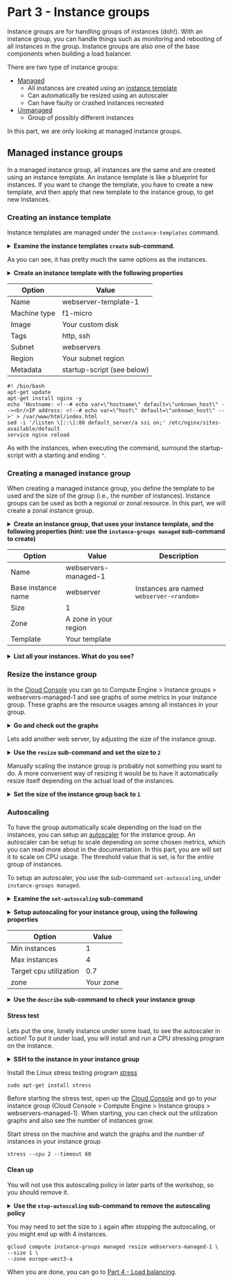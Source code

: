 # Part 3 - Instance groups
Instance groups are for handling groups of instances (doh!).
With an instance group, you can handle things such as monitoring and rebooting of all instances in the group.
Instance groups are also one of the base components when building a load balancer.

There are two type of instance groups:
* [Managed](https://cloud.google.com/compute/docs/instance-groups/)
    * All instances are created using an [instance template](https://cloud.google.com/compute/docs/instance-templates)
    * Can automatically be resized using an autoscaler
    * Can have faulty or crashed instances recreated
* [Unmanaged](https://cloud.google.com/compute/docs/instance-groups/#unmanaged_instance_groups)
    * Group of possibly different instances

In this part, we are only looking at managed instance groups.

## Managed instance groups
In a managed instance group, all instances are the same and are created using an instance template.
An instance template is like a blueprint for instances.
If you want to change the template, you have to create a new template, and then apply that new template to the instance group, to get new instances.

### Creating an instance template
Instance templates are managed under the `instance-templates` command.

<p>
<details>
<summary><strong>
Examine the instance templates <code>create</code> sub-command.
</strong></summary>

```
gcloud compute instance-templates create --help
```
</details>
</p>


As you can see, it has pretty much the same options as the instances.

<p>
<details>
<summary><strong>
Create an instance template with the following properties
</strong></summary>

```
gcloud compute instance-templates create webserver-template-1 \
--machine-type f1-micro \
--image ubuntu-1604-webserver-base \
--tags http,ssh \
--region europe-west3 \
--subnet webservers \
--metadata startup-script="#! /bin/bash
echo 'Hostname: <!--# echo var=\"hostname\" default=\"unknown_host\" --><br/>IP address: <!--# echo var=\"host\" default=\"unknown_host\" -->' > /var/www/html/index.html
sed -i '/listen \[::\]:80 default_server/a ssi on;' /etc/nginx/sites-available/default
service nginx reload
"
```
</details>
</p>

|Option | Value |
|-------|-------|
| Name | webserver-template-1 |
| Machine type | f1-micro |
| Image | Your custom disk|
| Tags | http, ssh |
| Subnet | webservers |
| Region | Your subnet region |
| Metadata | startup-script (see below) |

```
#! /bin/bash
apt-get update
apt-get install nginx -y
echo 'Hostname: <!--# echo var=\"hostname\" default=\"unknown_host\" --><br/>IP address: <!--# echo var=\"host\" default=\"unknown_host\" -->' > /var/www/html/index.html
sed -i '/listen \[::\]:80 default_server/a ssi on;' /etc/nginx/sites-available/default
service nginx reload
```
As with the instances, when executing the command, surround the startup-script with a starting and ending `"`.


### Creating a managed instance group
When creating a managed instance group, you define the template to be used and the size of the group (i.e., the number of instances).
Instance groups can be used as both a regional or zonal resource.
In this part, we will create a zonal instance group.


<p>
<details>
<summary><strong>
Create an instance group, that uses your instance template, and the following properties (hint: use the <code>instance-groups managed</code> sub-command to create)
</strong></summary>

```
gcloud compute instance-groups managed create webservers-managed-1 \
--base-instance-name webserver \
--size 1 \
--template webserver-template-1 \
--zone europe-west3-a
```
</details>
</p>


|Option | Value | Description |
|-------|-------|-------------|
| Name | webservers-managed-1 ||
| Base instance name | webserver | Instances are named `webserver-<random>` |
| Size |1 | |
| Zone | A zone in your region | |
| Template | Your template | |

<p>
<details>
<summary><strong>
List all your instances. What do you see?
</strong></summary>

```
gcloud compute instances list
```
</details>
</p>

### Resize the instance group
In the [Cloud Console](https://console.cloud.google.com) you can go to Compute Engine > Instance groups > webservers-managed-1 and see graphs of some metrics in your instance group.
These graphs are the resource usages among all instances in your group.

<p>
<details>
<summary><strong>
Go and check out the graphs
</strong></summary>

</details>
</p>

Lets add another web server, by adjusting the size of the instance group.

<p>
<details>
<summary><strong>
Use the <code>resize</code> sub-command and set the size to <code>2</code>
</strong></summary>

```
gcloud compute instance-groups managed resize webservers-managed-1 \
--size 2 \
--zone europe-west3-a
```
</details>
</p>

Manually scaling the instance group is probably not something you want to do.
A more convenient way of resizing it would be to have it automatically resize itself depending on the actual load of the instances.

<p>
<details>
<summary><strong>
Set the size of the instance group back to <code>1</code>
</strong></summary>

```
gcloud compute instance-groups managed resize webservers-managed-1 \
--size 1 \
--zone europe-west3-a
```
</details>
</p>


### Autoscaling
To have the group automatically scale depending on the load on the instances, you can setup an [autoscaler](https://cloud.google.com/compute/docs/autoscaler/) for the instance group.
An autoscaler can be setup to scale depending on some chosen metrics, which you can read more about in the documentation.
In this part, you are will set it to scale on CPU usage.
The threshold value that is set, is for the _entire_ group of instances.

To setup an autoscaler, you use the sub-command `set-autoscaling`, under `instance-groups managed`.

<p>
<details>
<summary><strong>
Examine the <code>set-autoscaling</code> sub-command
</strong></summary>

```
gcloud compute instance-groups managed set-autoscaling --help
```
</details>
</p>

<p>
<details>
<summary><strong>
Setup autoscaling for your instance group, using the following properties
</strong></summary>

```
gcloud compute instance-groups managed set-autoscaling webservers-managed-1 \
--min-num-replicas 1 \
--max-num-replicas 4 \
--target-cpu-utilization 0.7 \
--zone europe-west3-a
```
</details>
</p>


| Option | Value |
|--------|-------|
| Min instances | 1 |
| Max instances | 4 |
| Target cpu utilization | 0.7 |
| zone | Your zone |


<p>
<details>
<summary><strong>
Use the <code>describe</code> sub-command to check your instance group
</strong></summary>

```
gcloud compute instance-groups managed describe webservers-managed-1 \
--zone europe-west3-a
```
</details>
</p>


#### Stress test
Lets put the one, lonely instance under some load, to see the autoscaler in action!
To put it under load, you will install and run a CPU stressing program on the instance.

<p>
<details>
<summary><strong>
SSH to the instance in your instance group
</strong></summary>

</details>
</p>


Install the Linux stress testing program [stress](https://linux.die.net/man/1/stress)
```
sudo apt-get install stress
```

Before starting the stress test, open up the [Cloud Console](https://console.cloud.google.com) and go to your instance group (Cloud Console > Compute Engine > Instance groups > webservers-managed-1).
When starting, you can check out the utilization graphs and also see the number of instances grow.

Start stress on the machine and watch the graphs and the number of instances in your instance group
```
stress --cpu 2 --timeout 60
```


#### Clean up
You will not use this autoscaling policy in later parts of the workshop, so you should remove it.

<p>
<details>
<summary><strong>
Use the <code>stop-autoscaling</code> sub-command to remove the autoscaling policy
</strong></summary>

```
gcloud compute instance-groups managed stop-autoscaling webservers-managed-1 \
--zone europe-west3-a
```
</details>
</p>

You may need to set the size to `1` again after stopping the autoscaling, or you might end up with 4 instances.
```
gcloud compute instance-groups managed resize webservers-managed-1 \
--size 1 \
--zone europe-west3-a
```

When you are done, you can go to [Part 4 - Load balancing](../4-load-balancing).